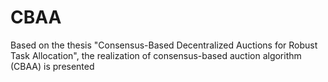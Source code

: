 # CBAA
Based on the thesis "Consensus-Based Decentralized Auctions for Robust Task Allocation", the realization of consensus-based auction algorithm (CBAA) is presented
